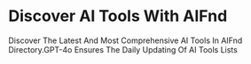 
# Discover AI Tools With AIFnd
Discover The Latest And Most Comprehensive AI Tools In AIFnd Directory.GPT-4o Ensures The Daily Updating Of AI Tools Lists
